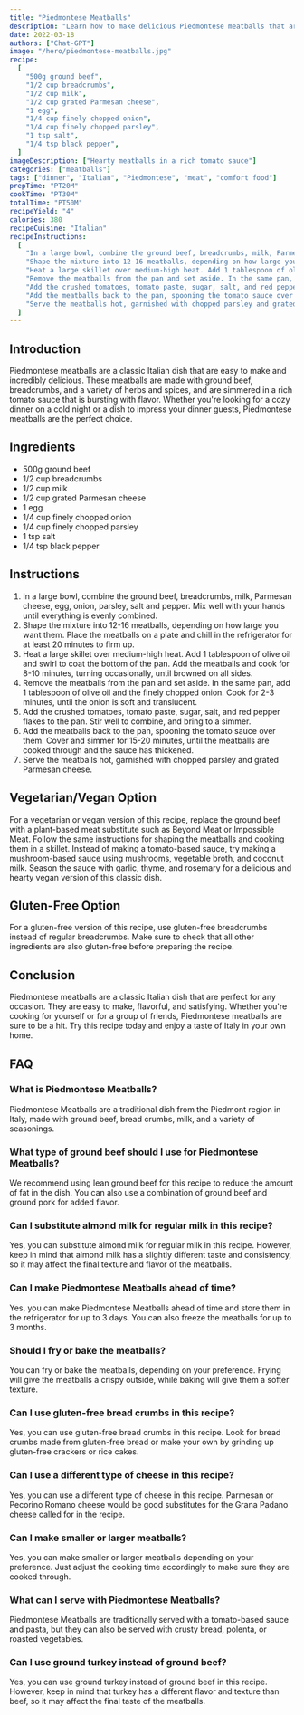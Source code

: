 ```yaml
---
title: "Piedmontese Meatballs"
description: "Learn how to make delicious Piedmontese meatballs that are perfect for a cozy night in or dinner party with friends."
date: 2022-03-18
authors: ["Chat-GPT"]
image: "/hero/piedmontese-meatballs.jpg"
recipe:
  [
    "500g ground beef",
    "1/2 cup breadcrumbs",
    "1/2 cup milk",
    "1/2 cup grated Parmesan cheese",
    "1 egg",
    "1/4 cup finely chopped onion",
    "1/4 cup finely chopped parsley",
    "1 tsp salt",
    "1/4 tsp black pepper",
  ]
imageDescription: ["Hearty meatballs in a rich tomato sauce"]
categories: ["meatballs"]
tags: ["dinner", "Italian", "Piedmontese", "meat", "comfort food"]
prepTime: "PT20M"
cookTime: "PT30M"
totalTime: "PT50M"
recipeYield: "4"
calories: 380
recipeCuisine: "Italian"
recipeInstructions:
  [
    "In a large bowl, combine the ground beef, breadcrumbs, milk, Parmesan cheese, egg, onion, parsley, salt and pepper. Mix well with your hands until everything is evenly combined.",
    "Shape the mixture into 12-16 meatballs, depending on how large you want them. Place the meatballs on a plate and chill in the refrigerator for at least 20 minutes to firm up.",
    "Heat a large skillet over medium-high heat. Add 1 tablespoon of olive oil and swirl to coat the bottom of the pan. Add the meatballs and cook for 8-10 minutes, turning occasionally, until browned on all sides.",
    "Remove the meatballs from the pan and set aside. In the same pan, add 1 tablespoon of olive oil and the finely chopped onion. Cook for 2-3 minutes, until the onion is soft and translucent.",
    "Add the crushed tomatoes, tomato paste, sugar, salt, and red pepper flakes to the pan. Stir well to combine, and bring to a simmer.",
    "Add the meatballs back to the pan, spooning the tomato sauce over them. Cover and simmer for 15-20 minutes, until the meatballs are cooked through and the sauce has thickened.",
    "Serve the meatballs hot, garnished with chopped parsley and grated Parmesan cheese.",
  ]
---
```


## Introduction

Piedmontese meatballs are a classic Italian dish that are easy to make and incredibly delicious. These meatballs are made with ground beef, breadcrumbs, and a variety of herbs and spices, and are simmered in a rich tomato sauce that is bursting with flavor. Whether you're looking for a cozy dinner on a cold night or a dish to impress your dinner guests, Piedmontese meatballs are the perfect choice.

## Ingredients

- 500g ground beef
- 1/2 cup breadcrumbs
- 1/2 cup milk
- 1/2 cup grated Parmesan cheese
- 1 egg
- 1/4 cup finely chopped onion
- 1/4 cup finely chopped parsley
- 1 tsp salt
- 1/4 tsp black pepper

## Instructions

1. In a large bowl, combine the ground beef, breadcrumbs, milk, Parmesan cheese, egg, onion, parsley, salt and pepper. Mix well with your hands until everything is evenly combined.
2. Shape the mixture into 12-16 meatballs, depending on how large you want them. Place the meatballs on a plate and chill in the refrigerator for at least 20 minutes to firm up.
3. Heat a large skillet over medium-high heat. Add 1 tablespoon of olive oil and swirl to coat the bottom of the pan. Add the meatballs and cook for 8-10 minutes, turning occasionally, until browned on all sides.
4. Remove the meatballs from the pan and set aside. In the same pan, add 1 tablespoon of olive oil and the finely chopped onion. Cook for 2-3 minutes, until the onion is soft and translucent.
5. Add the crushed tomatoes, tomato paste, sugar, salt, and red pepper flakes to the pan. Stir well to combine, and bring to a simmer.
6. Add the meatballs back to the pan, spooning the tomato sauce over them. Cover and simmer for 15-20 minutes, until the meatballs are cooked through and the sauce has thickened.
7. Serve the meatballs hot, garnished with chopped parsley and grated Parmesan cheese.

## Vegetarian/Vegan Option

For a vegetarian or vegan version of this recipe, replace the ground beef with a plant-based meat substitute such as Beyond Meat or Impossible Meat. Follow the same instructions for shaping the meatballs and cooking them in a skillet. Instead of making a tomato-based sauce, try making a mushroom-based sauce using mushrooms, vegetable broth, and coconut milk. Season the sauce with garlic, thyme, and rosemary for a delicious and hearty vegan version of this classic dish.

## Gluten-Free Option

For a gluten-free version of this recipe, use gluten-free breadcrumbs instead of regular breadcrumbs. Make sure to check that all other ingredients are also gluten-free before preparing the recipe.

## Conclusion

Piedmontese meatballs are a classic Italian dish that are perfect for any occasion. They are easy to make, flavorful, and satisfying. Whether you're cooking for yourself or for a group of friends, Piedmontese meatballs are sure to be a hit. Try this recipe today and enjoy a taste of Italy in your own home.

## FAQ

### What is Piedmontese Meatballs?

Piedmontese Meatballs are a traditional dish from the Piedmont region in Italy, made with ground beef, bread crumbs, milk, and a variety of seasonings.

### What type of ground beef should I use for Piedmontese Meatballs?

We recommend using lean ground beef for this recipe to reduce the amount of fat in the dish. You can also use a combination of ground beef and ground pork for added flavor.

### Can I substitute almond milk for regular milk in this recipe?

Yes, you can substitute almond milk for regular milk in this recipe. However, keep in mind that almond milk has a slightly different taste and consistency, so it may affect the final texture and flavor of the meatballs.

### Can I make Piedmontese Meatballs ahead of time?

Yes, you can make Piedmontese Meatballs ahead of time and store them in the refrigerator for up to 3 days. You can also freeze the meatballs for up to 3 months.

### Should I fry or bake the meatballs?

You can fry or bake the meatballs, depending on your preference. Frying will give the meatballs a crispy outside, while baking will give them a softer texture.

### Can I use gluten-free bread crumbs in this recipe?

Yes, you can use gluten-free bread crumbs in this recipe. Look for bread crumbs made from gluten-free bread or make your own by grinding up gluten-free crackers or rice cakes.

### Can I use a different type of cheese in this recipe?

Yes, you can use a different type of cheese in this recipe. Parmesan or Pecorino Romano cheese would be good substitutes for the Grana Padano cheese called for in the recipe.

### Can I make smaller or larger meatballs?

Yes, you can make smaller or larger meatballs depending on your preference. Just adjust the cooking time accordingly to make sure they are cooked through.

### What can I serve with Piedmontese Meatballs?

Piedmontese Meatballs are traditionally served with a tomato-based sauce and pasta, but they can also be served with crusty bread, polenta, or roasted vegetables.

### Can I use ground turkey instead of ground beef?

Yes, you can use ground turkey instead of ground beef in this recipe. However, keep in mind that turkey has a different flavor and texture than beef, so it may affect the final taste of the meatballs.
